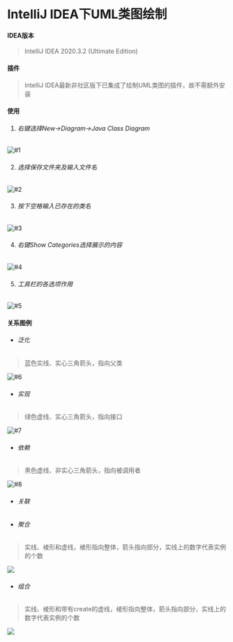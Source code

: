# IntelliJ IDEA下UML类图绘制

#### IDEA版本

>IntelliJ IDEA 2020.3.2 (Ultimate Edition)

#### 插件

>IntelliJ IDEA最新非社区版下已集成了绘制UML类图的插件，故不需额外安装

#### 使用

1. ###### 右键选择New->Diagram->Java Class Diagram

![#1](../../../img/uml/Snipaste_2021-02-04_18-59-57.png)

2. ###### 选择保存文件夹及输入文件名

![#2](../../../img/uml/Snipaste_2021-02-05_17-50-48.png)

3. ###### 按下空格输入已存在的类名

![#3](../../../img/uml/Snipaste_2021-02-05_17-56-11.png)

4. ###### 右键Show Categories选择展示的内容

![#4](../../../img/uml/Snipaste_2021-02-05_17-58-28.png)

5. ###### 工具栏的各选项作用

![#5](../../../img/uml/Snipaste_2021-02-05_18-13-37.png)

#### 关系图例

* ###### 泛化

>蓝色实线、实心三角箭头，指向父类

![#6](../../../img/uml/Snipaste_2021-02-05_18-17-14.png)

* ###### 实现

>绿色虚线、实心三角箭头，指向接口

![#7](../../../img/uml/Snipaste_2021-02-05_18-27-46.png)

* ###### 依赖

>黑色虚线、非实心三角箭头，指向被调用者

![#8](../../../img/uml/Snipaste_2021-02-05_18-28-33.png)

* ###### 关联

* ###### 聚合

>实线、棱形和虚线，棱形指向整体，箭头指向部分，实线上的数字代表实例的个数

![](../../../img/uml/Snipaste_2021-02-05_18-34-20.png)

* ###### 组合

>实线、棱形和带有create的虚线，棱形指向整体，箭头指向部分，实线上的数字代表实例的个数

![](../../../img/uml/Snipaste_2021-02-05_18-37-57.png)

